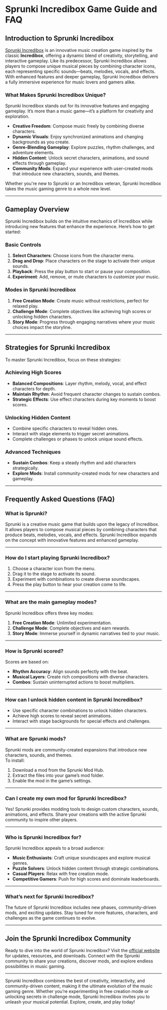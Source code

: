 # Sprunki Incredibox Game Guide and FAQ

## Introduction to Sprunki Incredibox

[Sprunki Incredibox](http://sprunki-incredibox-game.com) is an innovative music creation game inspired by the classic **Incredibox**, offering a dynamic blend of creativity, storytelling, and interactive gameplay. Like its predecessor, Sprunki Incredibox allows players to compose unique musical pieces by combining character icons, each representing specific sounds—beats, melodies, vocals, and effects. With enhanced features and deeper gameplay, Sprunki Incredibox delivers a fully immersive experience for music lovers and gamers alike.

### What Makes Sprunki Incredibox Unique?

Sprunki Incredibox stands out for its innovative features and engaging gameplay. It’s more than a music game—it’s a platform for creativity and exploration.

- **Creative Freedom**: Compose music freely by combining diverse characters.  
- **Dynamic Visuals**: Enjoy synchronized animations and changing backgrounds as you create.  
- **Genre-Blending Gameplay**: Explore puzzles, rhythm challenges, and adventure elements.  
- **Hidden Content**: Unlock secret characters, animations, and sound effects through gameplay.  
- **Community Mods**: Expand your experience with user-created mods that introduce new characters, sounds, and themes.

Whether you're new to Sprunki or an Incredibox veteran, Sprunki Incredibox takes the music gaming genre to a whole new level.

---

## Gameplay Overview

Sprunki Incredibox builds on the intuitive mechanics of Incredibox while introducing new features that enhance the experience. Here’s how to get started:

### Basic Controls

1. **Select Characters**: Choose icons from the character menu.  
2. **Drag and Drop**: Place characters on the stage to activate their unique sounds.  
3. **Playback**: Press the play button to start or pause your composition.  
4. **Experiment**: Add, remove, or mute characters to customize your music.

### Modes in Sprunki Incredibox

1. **Free Creation Mode**: Create music without restrictions, perfect for relaxed play.  
2. **Challenge Mode**: Complete objectives like achieving high scores or unlocking hidden characters.  
3. **Story Mode**: Progress through engaging narratives where your music choices impact the storyline.

---

## Strategies for Sprunki Incredibox

To master Sprunki Incredibox, focus on these strategies:

### Achieving High Scores

- **Balanced Compositions**: Layer rhythm, melody, vocal, and effect characters for depth.  
- **Maintain Rhythm**: Avoid frequent character changes to sustain combos.  
- **Strategic Effects**: Use effect characters during key moments to boost scores.

### Unlocking Hidden Content

- Combine specific characters to reveal hidden ones.  
- Interact with stage elements to trigger secret animations.  
- Complete challenges or phases to unlock unique sound effects.

### Advanced Techniques

- **Sustain Combos**: Keep a steady rhythm and add characters strategically.  
- **Explore Mods**: Install community-created mods for new characters and gameplay.

---

## Frequently Asked Questions (FAQ)

### What is Sprunki?

Sprunki is a creative music game that builds upon the legacy of Incredibox. It allows players to compose musical pieces by combining characters that produce beats, melodies, vocals, and effects. Sprunki Incredibox expands on the concept with innovative features and enhanced gameplay.

---

### How do I start playing Sprunki Incredibox?

1. Choose a character icon from the menu.  
2. Drag it to the stage to activate its sound.  
3. Experiment with combinations to create diverse soundscapes.  
4. Press the play button to hear your creation come to life.

---

### What are the main gameplay modes?

Sprunki Incredibox offers three key modes:  
1. **Free Creation Mode**: Unlimited experimentation.  
2. **Challenge Mode**: Complete objectives and earn rewards.  
3. **Story Mode**: Immerse yourself in dynamic narratives tied to your music.

---

### How is Sprunki scored?

Scores are based on:
- **Rhythm Accuracy**: Align sounds perfectly with the beat.  
- **Musical Layers**: Create rich compositions with diverse characters.  
- **Combos**: Sustain uninterrupted actions to boost multipliers.

---

### How can I unlock hidden content in Sprunki Incredibox?

- Use specific character combinations to unlock hidden characters.  
- Achieve high scores to reveal secret animations.  
- Interact with stage backgrounds for special effects and challenges.

---

### What are Sprunki mods?

Sprunki mods are community-created expansions that introduce new characters, sounds, and themes.  
To install:  
1. Download a mod from the Sprunki Mod Hub.  
2. Extract the files into your game’s mod folder.  
3. Enable the mod in the game’s settings.

---

### Can I create my own mod for Sprunki Incredibox?

Yes! Sprunki provides modding tools to design custom characters, sounds, animations, and effects. Share your creations with the active Sprunki community to inspire other players.

---

### Who is Sprunki Incredibox for?

Sprunki Incredibox appeals to a broad audience:  
- **Music Enthusiasts**: Craft unique soundscapes and explore musical genres.  
- **Puzzle Solvers**: Unlock hidden content through strategic combinations.  
- **Casual Players**: Relax with free creation mode.  
- **Competitive Gamers**: Push for high scores and dominate leaderboards.

---

### What’s next for Sprunki Incredibox?

The future of Sprunki Incredibox includes new phases, community-driven mods, and exciting updates. Stay tuned for more features, characters, and challenges as the game continues to evolve.

---

## Join the Sprunki Incredibox Community

Ready to dive into the world of Sprunki Incredibox? Visit the [official website](http://sprunki-incredibox-game.com) for updates, resources, and downloads. Connect with the Sprunki community to share your creations, discover mods, and explore endless possibilities in music gaming.

---

Sprunki Incredibox combines the best of creativity, interactivity, and community-driven content, making it the ultimate evolution of the music gaming genre. Whether you’re experimenting in free creation mode or unlocking secrets in challenge mode, Sprunki Incredibox invites you to unleash your musical potential. Explore, create, and play today!
